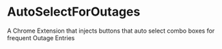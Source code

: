 # AutoSelectForOutages
A Chrome Extension that injects buttons that auto select combo boxes for frequent Outage Entries
